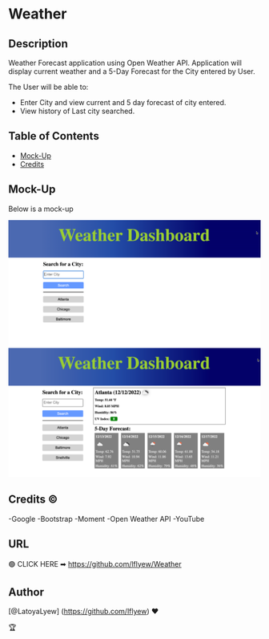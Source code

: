 # Weather

## Description

Weather Forecast application using Open Weather API.  Application will display current weather and a 5-Day Forecast for the City entered by User.  

The User will be able to:
- Enter City and view current and 5 day forecast of city entered.
- View history of Last city searched.

  

## Table of Contents 


- [Mock-Up](#mock-up)
- [Credits](#credits)



## Mock-Up

Below is a mock-up 

![Screenshot](./Assets/Images/2022-12-12_23-32-03.png)
![Screenshot](./Assets/Images/2022-12-12_23-32-46.png)


## Credits ©

-Google
-Bootstrap
-Moment
-Open Weather API
-YouTube

## URL

🟢 CLICK HERE &#10145;    https://github.com/lflyew/Weather


## Author

[@LatoyaLyew] (https://github.com/lflyew) ❤️

🏆 